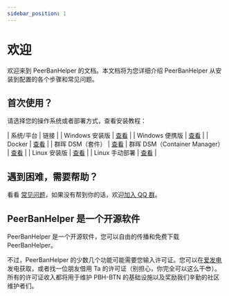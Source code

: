 ```yaml
---
sidebar_position: 1
---
```


# 欢迎

欢迎来到 PeerBanHelper 的文档。本文档将为您详细介绍 PeerBanHelper 从安装到配置的各个步骤和常见问题。

## 首次使用？

请选择您的操作系统或者部署方式，查看安装教程：

| 系统/平台 | 链接 |
| Windows 安装版 | [查看](./setup/Windows.md) |
| Windows 便携版 | [查看](./setup/WindowsPortable.md) |
| Docker | [查看](./setup/Docker.md) |
| 群晖 DSM（套件） | [查看](./setup/Imnks.md)
| 群晖 DSM（Container Manager） | [查看](./setup/Synology.md) |
| Linux 安装版 | [查看](./setup/LinuxInstall4j.md) |
| Linux 手动部署 | [查看](./setup/Linux.md) |
<!-- | Debian 程序包（不推荐） | [查看](./setup/Debian.md) |
| RedHat 程序包（不推荐） | [查看](./setup/RedHat.md) | -->


## 遇到困难，需要帮助？

看看 [常见问题](./faq.md)，如果没有帮到你的话，欢迎[加入 QQ 群](https://qm.qq.com/cgi-bin/qm/qr?k=w5as_wH2G1ReUrClreCYhR69XiNCuP65&jump_from=webapi&authKey=EyjMX7Pwc77XLM51V6FEcR7oXnG8fsUbSFqYZ4PPiEpq32vBglJn/jFvpc3LFDhn)。

## PeerBanHelper 是一个开源软件

PeerBanHelper 是一个开源软件，您可以自由的传播和免费下载 PeerBanHelper。  

不过，PeerBanHelper 的少数几个功能可能需要您输入许可证。您可以在[爱发电](https://afdian.com/a/Ghost_chu)发电获取，或者找一位朋友借用 Ta 的许可证（别担心，你完全可以这么干😎）。  
所有的许可证收入都将用于维护 PBH-BTN 的基础设施以及奖励我们辛勤的社区维护者们。
